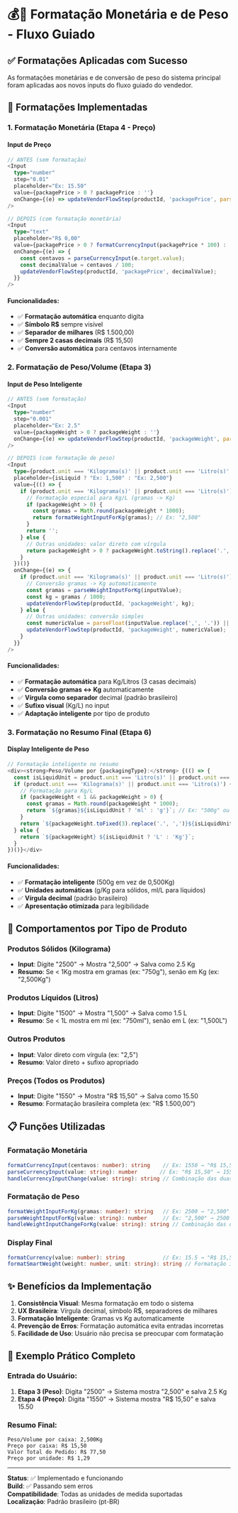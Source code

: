 # 💰🔢 Formatação Monetária e de Peso - Fluxo Guiado

## ✅ Formatações Aplicadas com Sucesso

As formatações monetárias e de conversão de peso do sistema principal foram aplicadas aos novos inputs do fluxo guiado do vendedor.

## 🔧 Formatações Implementadas

### 1. **Formatação Monetária (Etapa 4 - Preço)**

#### **Input de Preço**
```typescript
// ANTES (sem formatação)
<Input
  type="number"
  step="0.01"
  placeholder="Ex: 15.50"
  value={packagePrice > 0 ? packagePrice : ''}
  onChange={(e) => updateVendorFlowStep(productId, 'packagePrice', parseFloat(e.target.value) || 0)}
/>

// DEPOIS (com formatação monetária)
<Input
  type="text"
  placeholder="R$ 0,00"
  value={packagePrice > 0 ? formatCurrencyInput(packagePrice * 100) : ''}
  onChange={(e) => {
    const centavos = parseCurrencyInput(e.target.value);
    const decimalValue = centavos / 100;
    updateVendorFlowStep(productId, 'packagePrice', decimalValue);
  }}
/>
```

#### **Funcionalidades:**
- ✅ **Formatação automática** enquanto digita
- ✅ **Símbolo R$** sempre visível
- ✅ **Separador de milhares** (R$ 1.500,00)
- ✅ **Sempre 2 casas decimais** (R$ 15,50)
- ✅ **Conversão automática** para centavos internamente

### 2. **Formatação de Peso/Volume (Etapa 3)**

#### **Input de Peso Inteligente**
```typescript
// ANTES (sem formatação)
<Input
  type="number"
  step="0.001"
  placeholder="Ex: 2.5"
  value={packageWeight > 0 ? packageWeight : ''}
  onChange={(e) => updateVendorFlowStep(productId, 'packageWeight', parseFloat(e.target.value) || 0)}
/>

// DEPOIS (com formatação de peso)
<Input
  type={product.unit === 'Kilograma(s)' || product.unit === 'Litro(s)' ? "text" : "number"}
  placeholder={isLiquid ? "Ex: 1,500" : "Ex: 2,500"}
  value={(() => {
    if (product.unit === 'Kilograma(s)' || product.unit === 'Litro(s)') {
      // Formatação especial para Kg/L (gramas -> Kg)
      if (packageWeight > 0) {
        const gramas = Math.round(packageWeight * 1000);
        return formatWeightInputForKg(gramas); // Ex: "2,500"
      }
      return '';
    } else {
      // Outras unidades: valor direto com vírgula
      return packageWeight > 0 ? packageWeight.toString().replace('.', ',') : '';
    }
  })()}
  onChange={(e) => {
    if (product.unit === 'Kilograma(s)' || product.unit === 'Litro(s)') {
      // Conversão gramas -> Kg automaticamente
      const gramas = parseWeightInputForKg(inputValue);
      const kg = gramas / 1000;
      updateVendorFlowStep(productId, 'packageWeight', kg);
    } else {
      // Outras unidades: conversão simples
      const numericValue = parseFloat(inputValue.replace(',', '.')) || 0;
      updateVendorFlowStep(productId, 'packageWeight', numericValue);
    }
  }}
/>
```

#### **Funcionalidades:**
- ✅ **Formatação automática** para Kg/Litros (3 casas decimais)
- ✅ **Conversão gramas ↔ Kg** automaticamente
- ✅ **Vírgula como separador** decimal (padrão brasileiro)
- ✅ **Sufixo visual** (Kg/L) no input
- ✅ **Adaptação inteligente** por tipo de produto

### 3. **Formatação no Resumo Final (Etapa 6)**

#### **Display Inteligente de Peso**
```typescript
// Formatação inteligente no resumo
<div><strong>Peso/Volume por {packagingType}:</strong> {(() => {
  const isLiquidUnit = product.unit === 'Litro(s)' || product.unit === 'Mililitro(s)';
  if (product.unit === 'Kilograma(s)' || product.unit === 'Litro(s)') {
    // Formatação para Kg/L
    if (packageWeight < 1 && packageWeight > 0) {
      const gramas = Math.round(packageWeight * 1000);
      return `${gramas}${isLiquidUnit ? 'ml' : 'g'}`; // Ex: "500g" ou "750ml"
    }
    return `${packageWeight.toFixed(3).replace('.', ',')}${isLiquidUnit ? 'L' : 'Kg'}`; // Ex: "2,500Kg"
  } else {
    return `${packageWeight} ${isLiquidUnit ? 'L' : 'Kg'}`;
  }
})()}</div>
```

#### **Funcionalidades:**
- ✅ **Formatação inteligente** (500g em vez de 0,500Kg)
- ✅ **Unidades automáticas** (g/Kg para sólidos, ml/L para líquidos)
- ✅ **Vírgula decimal** (padrão brasileiro)
- ✅ **Apresentação otimizada** para legibilidade

## 🎯 Comportamentos por Tipo de Produto

### **Produtos Sólidos (Kilograma)**
- **Input**: Digite "2500" → Mostra "2,500" → Salva como 2.5 Kg
- **Resumo**: Se < 1Kg mostra em gramas (ex: "750g"), senão em Kg (ex: "2,500Kg")

### **Produtos Líquidos (Litros)**
- **Input**: Digite "1500" → Mostra "1,500" → Salva como 1.5 L
- **Resumo**: Se < 1L mostra em ml (ex: "750ml"), senão em L (ex: "1,500L")

### **Outros Produtos**
- **Input**: Valor direto com vírgula (ex: "2,5")
- **Resumo**: Valor direto + sufixo apropriado

### **Preços (Todos os Produtos)**
- **Input**: Digite "1550" → Mostra "R$ 15,50" → Salva como 15.50
- **Resumo**: Formatação brasileira completa (ex: "R$ 1.500,00")

## 📋 Funções Utilizadas

### **Formatação Monetária**
```typescript
formatCurrencyInput(centavos: number): string    // Ex: 1550 → "R$ 15,50"
parseCurrencyInput(value: string): number       // Ex: "R$ 15,50" → 1550
handleCurrencyInputChange(value: string): string // Combinação das duas
```

### **Formatação de Peso**
```typescript
formatWeightInputForKg(gramas: number): string   // Ex: 2500 → "2,500"
parseWeightInputForKg(value: string): number     // Ex: "2,500" → 2500
handleWeightInputChangeForKg(value: string): string // Combinação das duas
```

### **Display Final**
```typescript
formatCurrency(value: number): string            // Ex: 15.5 → "R$ 15,50"
formatSmartWeight(weight: number, unit: string): string // Formatação inteligente
```

## ✨ Benefícios da Implementação

1. **Consistência Visual**: Mesma formatação em todo o sistema
2. **UX Brasileira**: Vírgula decimal, símbolo R$, separadores de milhares
3. **Formatação Inteligente**: Gramas vs Kg automaticamente
4. **Prevenção de Erros**: Formatação automática evita entradas incorretas
5. **Facilidade de Uso**: Usuário não precisa se preocupar com formatação

## 🎯 Exemplo Prático Completo

### **Entrada do Usuário:**
1. **Etapa 3 (Peso)**: Digita "2500" → Sistema mostra "2,500" e salva 2.5 Kg
2. **Etapa 4 (Preço)**: Digita "1550" → Sistema mostra "R$ 15,50" e salva 15.50

### **Resumo Final:**
```
Peso/Volume por caixa: 2,500Kg
Preço por caixa: R$ 15,50
Valor Total do Pedido: R$ 77,50
Preço por unidade: R$ 1,29
```

---

**Status**: ✅ Implementado e funcionando  
**Build**: ✅ Passando sem erros  
**Compatibilidade**: Todas as unidades de medida suportadas  
**Localização**: Padrão brasileiro (pt-BR)